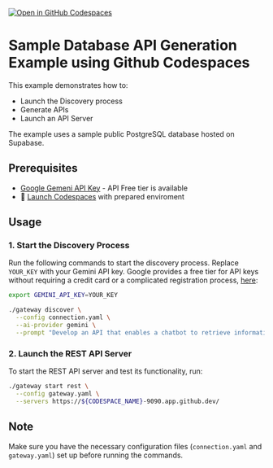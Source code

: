 <a href='https://codespaces.new/centralmind/sample_databases'><img src='https://github.com/codespaces/badge.svg' alt='Open in GitHub Codespaces' style='max-width: 100%;'></a>

# Sample Database API Generation Example using Github Codespaces

This example demonstrates how to:

- Launch the Discovery process
- Generate APIs
- Launch an API Server

The example uses a sample public PostgreSQL database hosted on Supabase.

## Prerequisites

- <a href="https://aistudio.google.com/apikey">Google Gemeni API Key</a> - API Free tier is available
- 🚀 <a href="https://codespaces.new/centralmind/sample_databases>">Launch Codespaces</a> with prepared enviroment

## Usage

### 1. Start the Discovery Process

Run the following commands to start the discovery process. Replace `YOUR_KEY` with your Gemini API key.
Google provides a free tier for API keys without requiring a credit card or a complicated registration process, <a href="https://aistudio.google.com/apikey">here</a>:

```bash
export GEMINI_API_KEY=YOUR_KEY
```

```bash
./gateway discover \
  --config connection.yaml \
  --ai-provider gemini \
  --prompt "Develop an API that enables a chatbot to retrieve information about data. Try to place yourself as analyst and think what kind of data you will require, based on that come up with useful API methods for that"
```

### 2. Launch the REST API Server

To start the REST API server and test its functionality, run:

```bash
./gateway start rest \
  --config gateway.yaml \
  --servers https://${CODESPACE_NAME}-9090.app.github.dev/
```

## Note

Make sure you have the necessary configuration files (`connection.yaml` and `gateway.yaml`) set up before running the commands.
